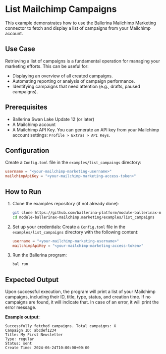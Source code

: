 # List Mailchimp Campaigns

This example demonstrates how to use the Ballerina Mailchimp Marketing connector to fetch and display a list of campaigns from your Mailchimp account.

## Use Case

Retrieving a list of campaigns is a fundamental operation for managing your marketing efforts. This can be useful for:

- Displaying an overview of all created campaigns.
- Automating reporting or analysis of campaign performance.
- Identifying campaigns that need attention (e.g., drafts, paused campaigns).

## Prerequisites

- Ballerina Swan Lake Update 12 (or later)
- A Mailchimp account
- A Mailchimp API Key. You can generate an API key from your Mailchimp account settings: `Profile > Extras > API Keys`.

## Configuration

Create a `Config.toml` file in the `examples/list_campaings` directory:

```toml
username = "<your-mailchimp-marketing-username>"
mailchimpApiKey = "<your-mailchimp-marketing-access-token>"
```

## How to Run

1. Clone the examples repository (if not already done):

   ```bash
   git clone https://github.com/ballerina-platform/module-ballerinax-mailchimp.marketing
   cd module-ballerinax-mailchimp.marketing/examples/list_campaigns
   ```

2. Set up your credentials:
   Create a `Config.toml` file in the `examples/list_campaigns` directory with the following content:

   ```toml
   username = "<your-mailchimp-marketing-username>"
   mailchimpApiKey = "<your-mailchimp-marketing-access-token>"
   ```

3. Run the Ballerina program:

   ```bash
   bal run
   ```

## Expected Output

Upon successful execution, the program will print a list of your Mailchimp campaigns, including their ID, title, type, status, and creation time. If no campaigns are found, it will indicate that. In case of an error, it will print the error message.

**Example output:**

```
Successfully fetched campaigns. Total campaigns: X
Campaign ID: abcdef1234
Title: My First Newsletter
Type: regular
Status: sent
Create Time: 2024-06-24T10:00:00+00:00
```
